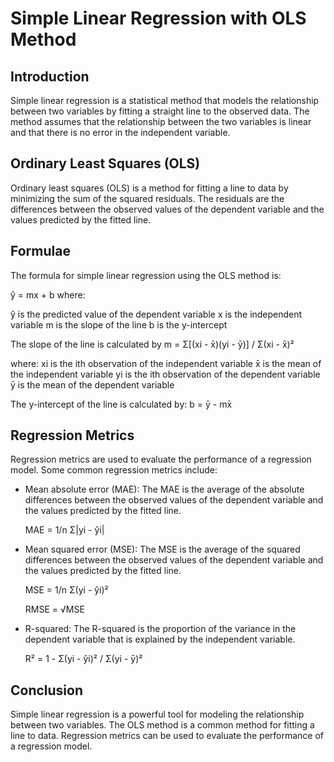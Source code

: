 # Simple Linear Regression with OLS Method

## Introduction

Simple linear regression is a statistical method that models the relationship between two variables by fitting a straight line to the observed data. The method assumes that the relationship between the two variables is linear and that there is no error in the independent variable.

## Ordinary Least Squares (OLS)

Ordinary least squares (OLS) is a method for fitting a line to data by minimizing the sum of the squared residuals. The residuals are the differences between the observed values of the dependent variable and the values predicted by the fitted line.

## Formulae

The formula for simple linear regression using the OLS method is:


ŷ = mx + b
where:

ŷ is the predicted value of the dependent variable
x is the independent variable
m is the slope of the line
b is the y-intercept


The slope of the line is calculated by
    m = Σ[(xi - x̄)(yi - ȳ)] / Σ(xi - x̄)²

where:
xi is the ith observation of the independent variable
x̄ is the mean of the independent variable
yi is the ith observation of the dependent variable
ȳ is the mean of the dependent variable


The y-intercept of the line is calculated by:
    b = ȳ - mx̄


## Regression Metrics

Regression metrics are used to evaluate the performance of a regression model. Some common regression metrics include:

* Mean absolute error (MAE): The MAE is the average of the absolute differences between the observed values of the dependent variable and the values predicted by the fitted line.


    MAE = 1/n Σ|yi - ŷi|


* Mean squared error (MSE): The MSE is the average of the squared differences between the observed values of the dependent variable and the values predicted by the fitted line.

    MSE = 1/n Σ(yi - ŷi)²

    RMSE = √MSE


* R-squared: The R-squared is the proportion of the variance in the dependent variable that is explained by the independent variable.


    R² = 1 - Σ(yi - ŷi)² / Σ(yi - ȳ)²




## Conclusion

Simple linear regression is a powerful tool for modeling the relationship between two variables. The OLS method is a common method for fitting a line to data. Regression metrics can be used to evaluate the performance of a regression model.

